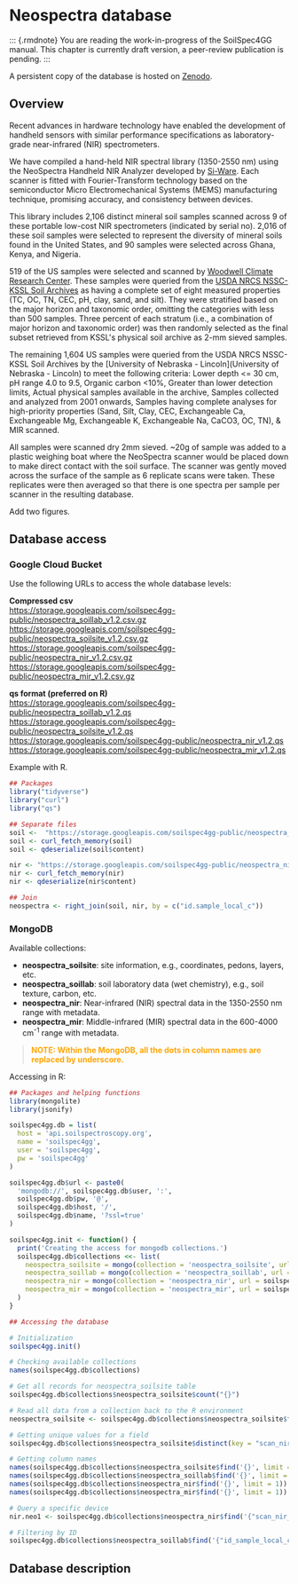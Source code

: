 # Neospectra database

::: {.rmdnote}
You are reading the work-in-progress of the SoilSpec4GG manual. This chapter is currently draft version, a peer-review publication is pending.
:::

A persistent copy of the database is hosted on [Zenodo](https://doi.org/10.5281/zenodo.7586622).

## Overview

Recent advances in hardware technology have enabled the development of handheld sensors with similar performance specifications as laboratory-grade near-infrared (NIR) spectrometers.

We have compiled a hand-held NIR spectral library (1350-2550 nm) using the NeoSpectra Handheld NIR Analyzer developed by [Si-Ware](https://www.si-ware.com/). Each scanner is fitted with Fourier-Transform technology based on the semiconductor Micro Electromechanical Systems (MEMS) manufacturing technique, promising accuracy, and consistency between devices.

This library includes 2,106 distinct mineral soil samples scanned across 9 of these portable low-cost NIR spectrometers (indicated by serial no). 2,016 of these soil samples were selected to represent the diversity of mineral soils found in the United States, and 90 samples were selected across Ghana, Kenya, and Nigeria.

519 of the US samples were selected and scanned by [Woodwell Climate Research Center](https://www.woodwellclimate.org/). These samples were queried from the [USDA NRCS NSSC-KSSL Soil Archives](https://ncsslabdatamart.sc.egov.usda.gov/) as having a complete set of eight measured properties (TC, OC, TN, CEC, pH, clay, sand, and silt). They were stratified based on the major horizon and taxonomic order, omitting the categories with less than 500 samples. Three percent of each stratum (i.e., a combination of major horizon and taxonomic order) was then randomly selected as the final subset retrieved from KSSL's physical soil archive as 2-mm sieved samples.

The remaining 1,604 US samples were queried from the USDA NRCS NSSC-KSSL Soil Archives by the [University of Nebraska - Lincoln](University of Nebraska - Lincoln) to meet the following criteria: Lower depth <= 30 cm, pH range 4.0 to 9.5, Organic carbon <10%, Greater than lower detection limits, Actual physical samples available in the archive, Samples collected and analyzed from 2001 onwards, Samples having complete analyses for high-priority properties (Sand, Silt, Clay, CEC, Exchangeable Ca, Exchangeable Mg, Exchangeable K, Exchangeable Na, CaCO3, OC, TN), & MIR scanned.

All samples were scanned dry 2mm sieved. ~20g of sample was added to a plastic weighing boat where the NeoSpectra scanner would be placed down to make direct contact with the soil surface. The scanner was gently moved across the surface of the sample as 6 replicate scans were taken. These replicates were then averaged so that there is one spectra per sample per scanner in the resulting database.

Add two figures.

## Database access

### Google Cloud Bucket

Use the following URLs to access the whole database levels:

**Compressed csv**  
<https://storage.googleapis.com/soilspec4gg-public/neospectra_soillab_v1.2.csv.gz>  
<https://storage.googleapis.com/soilspec4gg-public/neospectra_soilsite_v1.2.csv.gz>  
<https://storage.googleapis.com/soilspec4gg-public/neospectra_nir_v1.2.csv.gz>  
<https://storage.googleapis.com/soilspec4gg-public/neospectra_mir_v1.2.csv.gz>  

**qs format (preferred on R)**  
<https://storage.googleapis.com/soilspec4gg-public/neospectra_soillab_v1.2.qs>  
<https://storage.googleapis.com/soilspec4gg-public/neospectra_soilsite_v1.2.qs>  
<https://storage.googleapis.com/soilspec4gg-public/neospectra_nir_v1.2.qs>  
<https://storage.googleapis.com/soilspec4gg-public/neospectra_mir_v1.2.qs>  

Example with R.

```r
## Packages
library("tidyverse")
library("curl")
library("qs")

## Separate files
soil <-  "https://storage.googleapis.com/soilspec4gg-public/neospectra_soillab_v1.2.qs"
soil <- curl_fetch_memory(soil)
soil <- qdeserialize(soil$content)

nir <- "https://storage.googleapis.com/soilspec4gg-public/neospectra_nir_v1.2.qs"
nir <- curl_fetch_memory(nir)
nir <- qdeserialize(nir$content)

## Join
neospectra <- right_join(soil, nir, by = c("id.sample_local_c"))
```

### MongoDB

Available collections:  

- **neospectra_soilsite**: site information, e.g., coordinates, pedons, layers, etc.  
- **neospectra_soillab**: soil laboratory data (wet chemistry), e.g., soil texture, carbon, etc.  
- **neospectra_nir**: Near-infrared (NIR) spectral data in the 1350-2550 nm range with metadata.  
- **neospectra_mir**: Middle-infrared (MIR) spectral data in the 600-4000 cm<sup>-1</sup> range with metadata.  

>**<span style="color:orange;">NOTE: Within the MongoDB, all the dots in column names are replaced by underscore.</span>**

Accessing in R:

```r
## Packages and helping functions
library(mongolite)
library(jsonify)

soilspec4gg.db = list(
  host = 'api.soilspectroscopy.org',
  name = 'soilspec4gg',
  user = 'soilspec4gg',
  pw = 'soilspec4gg'
)

soilspec4gg.db$url <- paste0(
  'mongodb://', soilspec4gg.db$user, ':', 
  soilspec4gg.db$pw, '@', 
  soilspec4gg.db$host, '/', 
  soilspec4gg.db$name, '?ssl=true'
)

soilspec4gg.init <- function() {
  print('Creating the access for mongodb collections.')
  soilspec4gg.db$collections <<- list(
    neospectra_soilsite = mongo(collection = 'neospectra_soilsite', url = soilspec4gg.db$url, verbose = TRUE),
    neospectra_soillab = mongo(collection = 'neospectra_soillab', url = soilspec4gg.db$url, verbose = TRUE),
    neospectra_nir = mongo(collection = 'neospectra_nir', url = soilspec4gg.db$url, verbose = TRUE),
    neospectra_mir = mongo(collection = 'neospectra_mir', url = soilspec4gg.db$url, verbose = TRUE)
  ) 
}

## Accessing the database

# Initialization
soilspec4gg.init()

# Checking available collections
names(soilspec4gg.db$collections)

# Get all records for neospectra_soilsite table
soilspec4gg.db$collections$neospectra_soilsite$count("{}")

# Read all data from a collection back to the R environment
neospectra_soilsite <- soilspec4gg.db$collections$neospectra_soilsite$find('{}')

# Getting unique values for a field
soilspec4gg.db$collections$neospectra_soilsite$distinct(key = "scan_nir_model_name_utf8_txt")

# Getting column names
names(soilspec4gg.db$collections$neospectra_soilsite$find('{}', limit = 1))
names(soilspec4gg.db$collections$neospectra_soillab$find('{}', limit = 1))
names(soilspec4gg.db$collections$neospectra_nir$find('{}', limit = 1))
names(soilspec4gg.db$collections$neospectra_mir$find('{}', limit = 1))

# Query a specific device
nir.neo1 <- soilspec4gg.db$collections$neospectra_nir$find('{"scan_nir_model_name_utf8_txt" : "NEO1"}')

# Filtering by ID
soilspec4gg.db$collections$neospectra_soillab$find('{"id_sample_local_c": "30747"}')
```

## Database description
